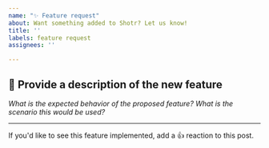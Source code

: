 ```yaml
---
name: "✨ Feature request"
about: Want something added to Shotr? Let us know!
title: ''
labels: feature request
assignees: ''

---
```


## 📝 Provide a description of the new feature

_What is the expected behavior of the proposed feature?  What is the scenario this would be used?_

---

If you'd like to see this feature implemented, add a 👍 reaction to this post.
